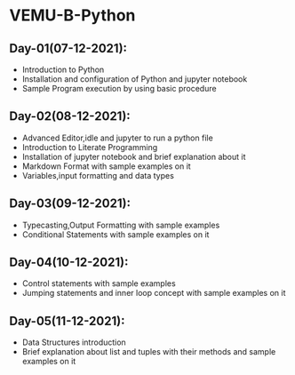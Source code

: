 # VEMU-B-Python

## Day-01(07-12-2021):
  - Introduction to Python
  - Installation and configuration of Python and jupyter notebook
  - Sample Program execution by using basic procedure

## Day-02(08-12-2021):
  - Advanced Editor,idle and jupyter to run a python file
  - Introduction to Literate Programming
  - Installation of jupyter notebook and brief explanation about it
  - Markdown Format with sample examples on it
  - Variables,input formatting and data types

## Day-03(09-12-2021):
  - Typecasting,Output Formatting with sample examples
  - Conditional Statements with sample examples on it

## Day-04(10-12-2021):
  - Control statements with sample examples
  - Jumping statements and inner loop concept with sample examples on it

## Day-05(11-12-2021):
  - Data Structures introduction
  - Brief explanation about list and tuples with their methods and sample examples on it
